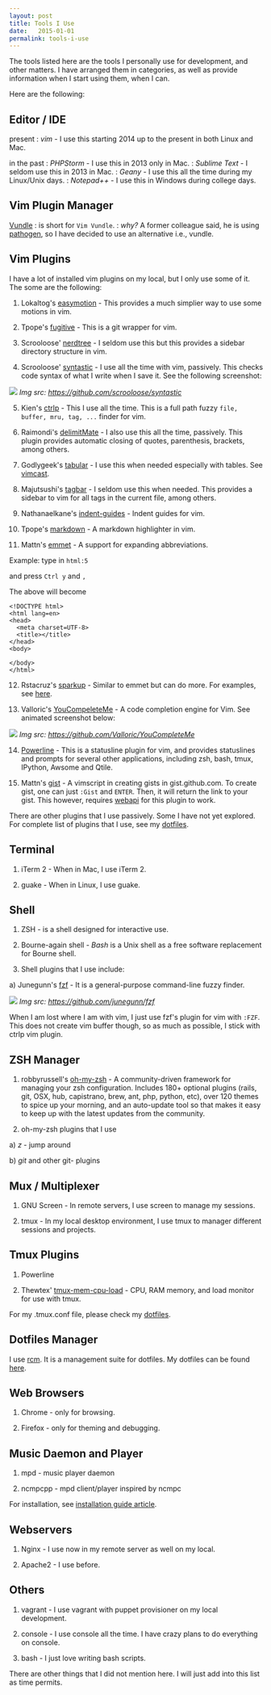```yaml
---
layout: post
title: Tools I Use
date:   2015-01-01
permalink: tools-i-use
---
```


The tools listed here are the tools I personally use for development, and other matters. I have arranged them in categories, as well as provide information when I start using them, when I can.

Here are the following:

## Editor / IDE
present
: *vim* - I use this starting 2014 up to the present in both Linux and Mac.

in the past
: *PHPStorm* - I use this in 2013 only in Mac.
: *Sublime Text* - I seldom use this in 2013 in Mac.
: *Geany* - I use this all the time during my Linux/Unix days.
: *Notepad++* - I use this in Windows during college days.

## Vim Plugin Manager
[Vundle](https://github.com/gmarik/Vundle.vim)
: is short for `Vim Vundle`.
: *why?* A former colleague said, he is using [pathogen](https://github.com/tpope/vim-pathogen/), so I have decided to use an alternative i.e., vundle.

## Vim Plugins

I have a lot of installed vim plugins on my local, but I only use some of it. The some are the following:

1. Lokaltog's [easymotion](https://github.com/Lokaltog/vim-easymotion) - This provides a much simplier way to use some motions in vim.

2. Tpope's [fugitive](https://github.com/tpope/vim-fugitive) - This is a git wrapper for vim.

3. Scrooloose' [nerdtree](https://github.com/scrooloose/nerdtree) - I seldom use this but this provides a sidebar directory structure in vim.

4. Scrooloose' [syntastic](https://github.com/scrooloose/syntastic) - I use all the time with vim, passively. This checks code syntax of what I write when I save it. See the following screenshot:

  ![](https://raw.githubusercontent.com/scrooloose/syntastic/master/_assets/screenshot_1.png)
  *Img src: https://github.com/scrooloose/syntastic*

5. Kien's [ctrlp](https://github.com/kien/ctrlp.vim) - This I use all the time. This is a full path fuzzy `file, buffer, mru, tag, ...` finder for vim.

6. Raimondi's [delimitMate](https://github.com/Raimondi/delimitMate) - I also use this all the time, passively. This plugin provides automatic closing of quotes, parenthesis, brackets, among others.

7. Godlygeek's [tabular](https://github.com/godlygeek/tabular) - I use this when needed especially with tables. See [vimcast](http://vimcasts.org/episodes/aligning-text-with-tabular-vim/).

8. Majutsushi's [tagbar](https://github.com/majutsushi/tagbar) - I seldom use this when needed. This provides a sidebar to vim for all tags in the current file, among others.

9. Nathanaelkane's [indent-guides](https://github.com/nathanaelkane/vim-indent-guides) - Indent guides for vim.

10. Tpope's [markdown](https://github.com/tpope/vim-markdown) - A markdown highlighter in vim.

11. Mattn's [emmet](https://github.com/mattn/emmet-vim) - A support for expanding abbreviations.

  Example: type in `html:5`

  and press `Ctrl y` and `,`

  The above will become

  ```
  <!DOCTYPE html>
  <html lang=en>
  <head>
    <meta charset=UTF-8>
    <title></title>
  </head>
  <body>
    
  </body>
  </html>
  ```

12. Rstacruz's [sparkup](https://github.com/rstacruz/sparkup) - Similar to emmet but can do more.  For examples, see [here](https://github.com/rstacruz/sparkup#examples).

13. Valloric's [YouCompeleteMe](https://github.com/Valloric/YouCompleteMe) - A code completion engine for Vim. See animated screenshot below:

  ![](https://camo.githubusercontent.com/1f3f922431d5363224b20e99467ff28b04e810e2/687474703a2f2f692e696d6775722e636f6d2f304f50346f6f642e676966)
  *Img src: https://github.com/Valloric/YouCompleteMe*

14. [Powerline](https://github.com/powerline/powerline) - This is a statusline plugin for vim, and provides statuslines and prompts for several other applications, including zsh, bash, tmux, IPython, Awsome and Qtile.

15. Mattn's [gist](https://github.com/mattn/gist-vim) - A vimscript in creating gists in gist.github.com. To create gist, one can just `:Gist` and `ENTER`. Then, it will return the link to your gist. This however, requires [webapi](https://github.com/mattn/webapi-vim) for this plugin to work.

There are other plugins that I use passively. Some I have not yet explored. For complete list of plugins that I use, see my [dotfiles](https://github.com/timhtheos/dotfiles/blob/master/vimrc).

## Terminal

1. iTerm 2 - When in Mac, I use iTerm 2.

2. guake - When in Linux, I use guake.

## Shell

1. ZSH - is a shell designed for interactive use.

2. Bourne-again shell - *Bash* is a Unix shell as a free software replacement for Bourne shell.

3. Shell plugins that I use include:

  a) Junegunn's [fzf](https://github.com/junegunn/fzf) - It is a general-purpose command-line fuzzy finder.

  ![](https://camo.githubusercontent.com/0b07def9e05309281212369b118fcf9b9fc7948e/68747470733a2f2f7261772e6769746875622e636f6d2f6a756e6567756e6e2f692f6d61737465722f667a662e676966)
  *Img src: https://github.com/junegunn/fzf*

  When I am lost where I am with vim, I just use fzf's plugin for vim with `:FZF`.  This does not create vim buffer though, so as much as possible, I stick with ctrlp vim plugin.

## ZSH Manager

1. robbyrussell's [oh-my-zsh](https://github.com/robbyrussell/oh-my-zsh) - A community-driven framework for managing your zsh configuration. Includes 180+ optional plugins (rails, git, OSX, hub, capistrano, brew, ant, php, python, etc), over 120 themes to spice up your morning, and an auto-update tool so that makes it easy to keep up with the latest updates from the community. 

2. oh-my-zsh plugins that I use

  a) *z* - jump around

  b) *git* and other git- plugins

## Mux / Multiplexer

1. GNU Screen - In remote servers, I use screen to manage my sessions.

2. tmux - In my local desktop environment, I use tmux to manager different sessions and projects.

## Tmux Plugins

1. Powerline

2. Thewtex' [tmux-mem-cpu-load](https://github.com/thewtex/tmux-mem-cpu-load) - CPU, RAM memory, and load monitor for use with tmux.

For my .tmux.conf file, please check my [dotfiles](https://github.com/timhtheos/dotfiles/blob/master/tmux.conf).

## Dotfiles Manager

I use [rcm](https://github.com/thoughtbot/rcm). It is a management suite for dotfiles. My dotfiles can be found [here](https://github.com/timhtheos/dotfiles).

## Web Browsers

1. Chrome - only for browsing.

2. Firefox - only for theming and debugging.

## Music Daemon and Player

1. mpd - music player daemon

2. ncmpcpp - mpd client/player inspired by ncmpc

For installation, see [installation guide article](article/install-mpd-ncmpcpp-on-osx-yosemite).

## Webservers

1. Nginx - I use now in my remote server as well on my local.

2. Apache2 - I use before.

## Others

1. vagrant - I use vagrant with puppet provisioner on my local development.

2. console - I use console all the time. I have crazy plans to do everything on console.

3. bash - I just love writing bash scripts.

There are other things that I did not mention here. I will just add into this list as time permits.
